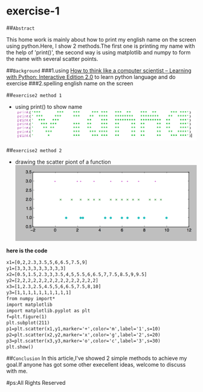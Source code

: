 # exercise-1

##`Abstract`
>
This home work is mainly about how to print my english name on the screen using python.Here, I show 2 methods.The first one is printing my name with the help of 'print()', the second way is using matplotlib and numpy to form the name with several scatter points.

##`Background`
###1.using [How to think like a computer scientist – Learning with Python: Interactive Edition 2.0](http://interactivepython.org/runestone/static/thinkcspy/index.html) to learn python language and do exercise
###2.spelling english name on the screen

##`exercise2 method 1`
* using print() to show name 
![name1](https://github.com/LuxAsteria/test3/blob/master/method1.png)

##`exercise2 method 2`
* drawing the scatter piont of a function
![name2](https://github.com/LuxAsteria/test3/blob/master/屏幕快照%202016-09-16%20下午12.19.04.png)

**here is the code**

```
x1=[0,2,2.3,3.5,5,6,6.5,7.5,9]
y1=[3,3,3,3,3,3,3,3,3]
x2=[0.5,1.5,2.3,3,3.5,4,5,5.5,6,6.5,7,7.5,8.5,9,9.5]
y2=[2,2,2,2,2,2,2,2,2,2,2,2,2,2,2]
x3=[1,2.3,2.5,4.5,5,6,6.5,7.5,8,10]
y3=[1,1,1,1,1,1,1,1,1,1]
from numpy import*
import matplotlib 
import matplotlib.pyplot as plt
f=plt.figure(1)
plt.subplot(211)
p1=plt.scatter(x1,y1,marker='+',color='m',label='1',s=10)
p2=plt.scatter(x2,y2,marker='x',color='g',label='2',s=20)
p3=plt.scatter(x3,y3,marker='o',color='c',label='3',s=30)
plt.show()
```
  
##`Conclusion`
In this article,I've showed 2 simple methods to achieve my goal.If anyone has got some other execellent ideas, welcome to discuss with me.


#ps:All Rights Reserved
